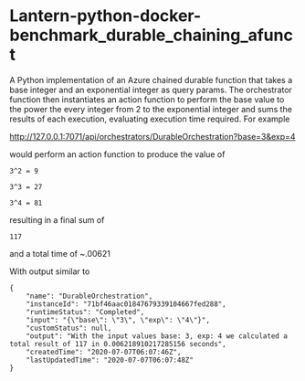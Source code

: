 # Lantern-python-docker-benchmark_durable_chaining_afunct

A Python implementation of an Azure chained durable function that takes a base integer and an exponential integer as query params.  The orchestrator function then instantiates an action function to perform the base value to the power the every integer from 2 to the exponential integer and sums the results of each execution, evaluating execution time required.  For example

http://127.0.0.1:7071/api/orchestrators/DurableOrchestration?base=3&exp=4

would perform an action function to produce the value of 

<code>3^2 = 9</code>

<code>3^3 = 27</code>

<code>3^4 = 81</code>

resulting in a final sum of 

<code>117</code>

and a total time of ~.00621

With output similar to 

```
{
    "name": "DurableOrchestration",
    "instanceId": "71bf46aac01847679339104667fed288",
    "runtimeStatus": "Completed",
    "input": "{\"base\": \"3\", \"exp\": \"4\"}",
    "customStatus": null,
    "output": "With the input values base: 3, exp: 4 we calculated a total result of 117 in 0.006218910217285156 seconds",
    "createdTime": "2020-07-07T06:07:46Z",
    "lastUpdatedTime": "2020-07-07T06:07:48Z"
}
```
